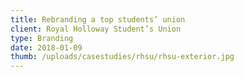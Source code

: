 ```yaml
---
title: Rebranding a top students’ union
client: Royal Holloway Student’s Union
type: Branding
date: 2018-01-09
thumb: /uploads/casestudies/rhsu/rhsu-exterior.jpg
---
```

